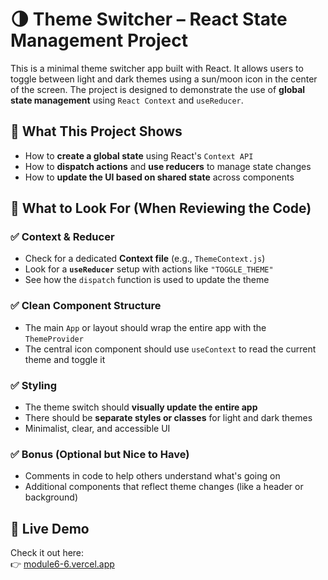 # 🌗 Theme Switcher – React State Management Project

This is a minimal theme switcher app built with React. It allows users to toggle between light and dark themes using a sun/moon icon in the center of the screen. The project is designed to demonstrate the use of **global state management** using `React Context` and `useReducer`.

## 🧠 What This Project Shows

- How to **create a global state** using React's `Context API`
- How to **dispatch actions** and **use reducers** to manage state changes
- How to **update the UI based on shared state** across components

## 🧪 What to Look For (When Reviewing the Code)

### ✅ Context & Reducer
- Check for a dedicated **Context file** (e.g., `ThemeContext.js`)
- Look for a **`useReducer`** setup with actions like `"TOGGLE_THEME"`
- See how the `dispatch` function is used to update the theme

### ✅ Clean Component Structure
- The main `App` or layout should wrap the entire app with the `ThemeProvider`
- The central icon component should use `useContext` to read the current theme and toggle it

### ✅ Styling
- The theme switch should **visually update the entire app**
- There should be **separate styles or classes** for light and dark themes
- Minimalist, clear, and accessible UI

### ✅ Bonus (Optional but Nice to Have)
- Comments in code to help others understand what's going on
- Additional components that reflect theme changes (like a header or background)

## 🔗 Live Demo

Check it out here:  
👉 [module6-6.vercel.app](https://module6-6.vercel.app)

